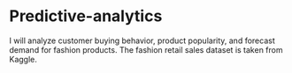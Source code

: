 # Predictive-analytics
I will analyze customer buying behavior, product popularity, and forecast demand for fashion products. The fashion retail sales dataset is taken from Kaggle.
